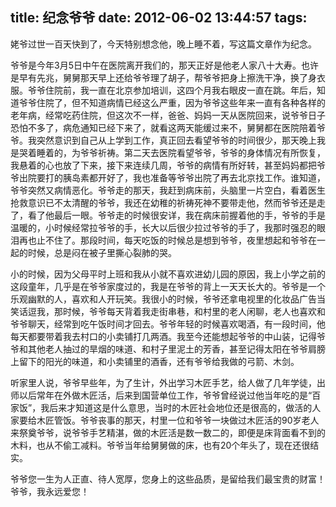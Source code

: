 title: 纪念爷爷
date: 2012-06-02 13:44:57
tags:
---

姥爷过世一百天快到了，今天特别想念他，晚上睡不着，写这篇文章作为纪念。

爷爷是今年3月5日中午在医院离开我们的，那天正好是他老人家八十大寿。也许是早有先兆，舅舅那天早上还给爷爷理了胡子，帮爷爷把身上擦洗干净，换了身衣服。爷爷住院前，我一直在北京参加培训，这四个月我右眼皮一直在跳。年后，知道爷爷住院了，但不知道病情已经这么严重，因为爷爷这些年来一直有各种各样的老年病，经常吃药住院，但这次不一样，爸爸、妈妈一天从医院回来，说爷爷日子恐怕不多了，病危通知已经下来了，就看这两天能缓过来不，舅舅都在医院陪着爷爷。我突然意识到自己从上学到工作，真正回去看望爷爷的时间很少，那天晚上我是哭着睡着的，为爷爷祈祷。第二天去医院看望爷爷，爷爷的身体情况有所恢复，我悬着的心也放了下来，接下来连续几周，爷爷的病情有所好转，甚至妈妈都把爷爷出院要打的胰岛素都开好了，我也准备等爷爷出院了再去北京找工作。谁知道，爷爷突然又病情恶化。爷爷走的那天，我赶到病床前，头脑里一片空白，看着医生抢救意识已不太清醒的爷爷，我还在幼稚的祈祷死神不要带走他，然而爷爷还是走了，看了他最后一眼。爷爷走的时候很安详，我在病床前握着他的手，爷爷的手是温暖的，小时候经常拉爷爷的手，长大以后很少拉过爷爷的手了，我那时强忍的眼泪再也止不住了。那段时间，每天吃饭的时候总是想到爷爷，夜里想起和爷爷在一起的时候，总是闷在被子里撕心裂肺的哭。

小的时候，因为父母平时上班和我从小就不喜欢进幼儿园的原因，我上小学之前的这段童年，几乎是在爷爷家度过的，我是在爷爷的背上一天天长大的。爷爷是一个乐观幽默的人，喜欢和人开玩笑。我很小的时候，爷爷还拿电视里的化妆品广告当笑话逗我，那时候，爷爷每天背着我走街串巷，和村里的老人闲聊，老人也喜欢和爷爷聊天，经常到吃午饭时间才回去。爷爷年轻的时候喜欢喝酒，有一段时间，他每天都要带着我去村口的小卖铺打几两酒。我至今还能想起爷爷的中山装，记得爷爷和其他老人抽过的旱烟的味道、和村子里泥土的芳香，甚至记得太阳在爷爷肩膀上留下的阳光的味道，和小卖铺里的酒香，还有爷爷给我做的弓箭、木剑。

听家里人说，爷爷早些年，为了生计，外出学习木匠手艺，给人做了几年学徒，出师以后常年在外做木匠活，后来到国营单位工作，爷爷曾经说过他当年吃的是“百家饭”，我后来才知道这是什么意思，当时的木匠社会地位还是很高的，做活的人家要给木匠管饭。爷爷丧事的那天，村里一位和爷爷一块做过木匠活的90岁老人来祭奠爷爷，说爷爷手艺精湛，做的木匠活是数一数二的，即便是床背面看不到的木料，也从不偷工减料。爷爷当年给舅舅做的床，也有20个年头了，现在还很结实。

爷爷您一生为人正直、待人宽厚，您身上的这些品质，是留给我们最宝贵的财富！爷爷，我永远爱您！